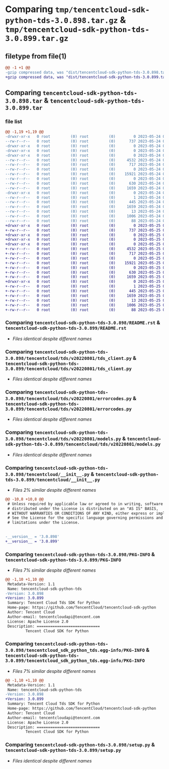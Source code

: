 # Comparing `tmp/tencentcloud-sdk-python-tds-3.0.898.tar.gz` & `tmp/tencentcloud-sdk-python-tds-3.0.899.tar.gz`

## filetype from file(1)

```diff
@@ -1 +1 @@
-gzip compressed data, was "dist/tencentcloud-sdk-python-tds-3.0.898.tar", last modified: Wed May 24 02:08:12 2023, max compression
+gzip compressed data, was "dist/tencentcloud-sdk-python-tds-3.0.899.tar", last modified: Thu May 25 00:37:53 2023, max compression
```

## Comparing `tencentcloud-sdk-python-tds-3.0.898.tar` & `tencentcloud-sdk-python-tds-3.0.899.tar`

### file list

```diff
@@ -1,19 +1,19 @@
-drwxr-xr-x   0 root         (0) root         (0)        0 2023-05-24 02:08:12.000000 tencentcloud-sdk-python-tds-3.0.898/
--rw-r--r--   0 root         (0) root         (0)      737 2023-05-24 02:08:12.000000 tencentcloud-sdk-python-tds-3.0.898/README.rst
-drwxr-xr-x   0 root         (0) root         (0)        0 2023-05-24 02:08:12.000000 tencentcloud-sdk-python-tds-3.0.898/tencentcloud/
-drwxr-xr-x   0 root         (0) root         (0)        0 2023-05-24 02:08:12.000000 tencentcloud-sdk-python-tds-3.0.898/tencentcloud/tds/
-drwxr-xr-x   0 root         (0) root         (0)        0 2023-05-24 02:08:12.000000 tencentcloud-sdk-python-tds-3.0.898/tencentcloud/tds/v20220801/
--rw-r--r--   0 root         (0) root         (0)     4532 2023-05-24 02:08:12.000000 tencentcloud-sdk-python-tds-3.0.898/tencentcloud/tds/v20220801/tds_client.py
--rw-r--r--   0 root         (0) root         (0)      717 2023-05-24 02:08:12.000000 tencentcloud-sdk-python-tds-3.0.898/tencentcloud/tds/v20220801/errorcodes.py
--rw-r--r--   0 root         (0) root         (0)        0 2023-05-24 02:08:12.000000 tencentcloud-sdk-python-tds-3.0.898/tencentcloud/tds/v20220801/__init__.py
--rw-r--r--   0 root         (0) root         (0)    15921 2023-05-24 02:08:12.000000 tencentcloud-sdk-python-tds-3.0.898/tencentcloud/tds/v20220801/models.py
--rw-r--r--   0 root         (0) root         (0)        0 2023-05-24 02:08:12.000000 tencentcloud-sdk-python-tds-3.0.898/tencentcloud/tds/__init__.py
--rw-r--r--   0 root         (0) root         (0)      630 2023-05-24 02:08:12.000000 tencentcloud-sdk-python-tds-3.0.898/tencentcloud/__init__.py
--rw-r--r--   0 root         (0) root         (0)     1659 2023-05-24 02:08:12.000000 tencentcloud-sdk-python-tds-3.0.898/PKG-INFO
-drwxr-xr-x   0 root         (0) root         (0)        0 2023-05-24 02:08:12.000000 tencentcloud-sdk-python-tds-3.0.898/tencentcloud_sdk_python_tds.egg-info/
--rw-r--r--   0 root         (0) root         (0)        1 2023-05-24 02:08:12.000000 tencentcloud-sdk-python-tds-3.0.898/tencentcloud_sdk_python_tds.egg-info/dependency_links.txt
--rw-r--r--   0 root         (0) root         (0)      445 2023-05-24 02:08:12.000000 tencentcloud-sdk-python-tds-3.0.898/tencentcloud_sdk_python_tds.egg-info/SOURCES.txt
--rw-r--r--   0 root         (0) root         (0)     1659 2023-05-24 02:08:12.000000 tencentcloud-sdk-python-tds-3.0.898/tencentcloud_sdk_python_tds.egg-info/PKG-INFO
--rw-r--r--   0 root         (0) root         (0)       13 2023-05-24 02:08:12.000000 tencentcloud-sdk-python-tds-3.0.898/tencentcloud_sdk_python_tds.egg-info/top_level.txt
--rw-r--r--   0 root         (0) root         (0)     1006 2023-05-24 02:08:12.000000 tencentcloud-sdk-python-tds-3.0.898/setup.py
--rw-r--r--   0 root         (0) root         (0)       88 2023-05-24 02:08:12.000000 tencentcloud-sdk-python-tds-3.0.898/setup.cfg
+drwxr-xr-x   0 root         (0) root         (0)        0 2023-05-25 00:37:53.000000 tencentcloud-sdk-python-tds-3.0.899/
+-rw-r--r--   0 root         (0) root         (0)      737 2023-05-25 00:37:53.000000 tencentcloud-sdk-python-tds-3.0.899/README.rst
+drwxr-xr-x   0 root         (0) root         (0)        0 2023-05-25 00:37:53.000000 tencentcloud-sdk-python-tds-3.0.899/tencentcloud/
+drwxr-xr-x   0 root         (0) root         (0)        0 2023-05-25 00:37:53.000000 tencentcloud-sdk-python-tds-3.0.899/tencentcloud/tds/
+drwxr-xr-x   0 root         (0) root         (0)        0 2023-05-25 00:37:53.000000 tencentcloud-sdk-python-tds-3.0.899/tencentcloud/tds/v20220801/
+-rw-r--r--   0 root         (0) root         (0)     4532 2023-05-25 00:37:53.000000 tencentcloud-sdk-python-tds-3.0.899/tencentcloud/tds/v20220801/tds_client.py
+-rw-r--r--   0 root         (0) root         (0)      717 2023-05-25 00:37:53.000000 tencentcloud-sdk-python-tds-3.0.899/tencentcloud/tds/v20220801/errorcodes.py
+-rw-r--r--   0 root         (0) root         (0)        0 2023-05-25 00:37:53.000000 tencentcloud-sdk-python-tds-3.0.899/tencentcloud/tds/v20220801/__init__.py
+-rw-r--r--   0 root         (0) root         (0)    15921 2023-05-25 00:37:53.000000 tencentcloud-sdk-python-tds-3.0.899/tencentcloud/tds/v20220801/models.py
+-rw-r--r--   0 root         (0) root         (0)        0 2023-05-25 00:37:53.000000 tencentcloud-sdk-python-tds-3.0.899/tencentcloud/tds/__init__.py
+-rw-r--r--   0 root         (0) root         (0)      630 2023-05-25 00:37:53.000000 tencentcloud-sdk-python-tds-3.0.899/tencentcloud/__init__.py
+-rw-r--r--   0 root         (0) root         (0)     1659 2023-05-25 00:37:53.000000 tencentcloud-sdk-python-tds-3.0.899/PKG-INFO
+drwxr-xr-x   0 root         (0) root         (0)        0 2023-05-25 00:37:53.000000 tencentcloud-sdk-python-tds-3.0.899/tencentcloud_sdk_python_tds.egg-info/
+-rw-r--r--   0 root         (0) root         (0)        1 2023-05-25 00:37:53.000000 tencentcloud-sdk-python-tds-3.0.899/tencentcloud_sdk_python_tds.egg-info/dependency_links.txt
+-rw-r--r--   0 root         (0) root         (0)      445 2023-05-25 00:37:53.000000 tencentcloud-sdk-python-tds-3.0.899/tencentcloud_sdk_python_tds.egg-info/SOURCES.txt
+-rw-r--r--   0 root         (0) root         (0)     1659 2023-05-25 00:37:53.000000 tencentcloud-sdk-python-tds-3.0.899/tencentcloud_sdk_python_tds.egg-info/PKG-INFO
+-rw-r--r--   0 root         (0) root         (0)       13 2023-05-25 00:37:53.000000 tencentcloud-sdk-python-tds-3.0.899/tencentcloud_sdk_python_tds.egg-info/top_level.txt
+-rw-r--r--   0 root         (0) root         (0)     1006 2023-05-25 00:37:53.000000 tencentcloud-sdk-python-tds-3.0.899/setup.py
+-rw-r--r--   0 root         (0) root         (0)       88 2023-05-25 00:37:53.000000 tencentcloud-sdk-python-tds-3.0.899/setup.cfg
```

### Comparing `tencentcloud-sdk-python-tds-3.0.898/README.rst` & `tencentcloud-sdk-python-tds-3.0.899/README.rst`

 * *Files identical despite different names*

### Comparing `tencentcloud-sdk-python-tds-3.0.898/tencentcloud/tds/v20220801/tds_client.py` & `tencentcloud-sdk-python-tds-3.0.899/tencentcloud/tds/v20220801/tds_client.py`

 * *Files identical despite different names*

### Comparing `tencentcloud-sdk-python-tds-3.0.898/tencentcloud/tds/v20220801/errorcodes.py` & `tencentcloud-sdk-python-tds-3.0.899/tencentcloud/tds/v20220801/errorcodes.py`

 * *Files identical despite different names*

### Comparing `tencentcloud-sdk-python-tds-3.0.898/tencentcloud/tds/v20220801/models.py` & `tencentcloud-sdk-python-tds-3.0.899/tencentcloud/tds/v20220801/models.py`

 * *Files identical despite different names*

### Comparing `tencentcloud-sdk-python-tds-3.0.898/tencentcloud/__init__.py` & `tencentcloud-sdk-python-tds-3.0.899/tencentcloud/__init__.py`

 * *Files 2% similar despite different names*

```diff
@@ -10,8 +10,8 @@
 # Unless required by applicable law or agreed to in writing, software
 # distributed under the License is distributed on an "AS IS" BASIS,
 # WITHOUT WARRANTIES OR CONDITIONS OF ANY KIND, either express or implied.
 # See the License for the specific language governing permissions and
 # limitations under the License.
 
 
-__version__ = '3.0.898'
+__version__ = '3.0.899'
```

### Comparing `tencentcloud-sdk-python-tds-3.0.898/PKG-INFO` & `tencentcloud-sdk-python-tds-3.0.899/PKG-INFO`

 * *Files 7% similar despite different names*

```diff
@@ -1,10 +1,10 @@
 Metadata-Version: 1.1
 Name: tencentcloud-sdk-python-tds
-Version: 3.0.898
+Version: 3.0.899
 Summary: Tencent Cloud Tds SDK for Python
 Home-page: https://github.com/TencentCloud/tencentcloud-sdk-python
 Author: Tencent Cloud
 Author-email: tencentcloudapi@tencent.com
 License: Apache License 2.0
 Description: ============================
         Tencent Cloud SDK for Python
```

### Comparing `tencentcloud-sdk-python-tds-3.0.898/tencentcloud_sdk_python_tds.egg-info/PKG-INFO` & `tencentcloud-sdk-python-tds-3.0.899/tencentcloud_sdk_python_tds.egg-info/PKG-INFO`

 * *Files 7% similar despite different names*

```diff
@@ -1,10 +1,10 @@
 Metadata-Version: 1.1
 Name: tencentcloud-sdk-python-tds
-Version: 3.0.898
+Version: 3.0.899
 Summary: Tencent Cloud Tds SDK for Python
 Home-page: https://github.com/TencentCloud/tencentcloud-sdk-python
 Author: Tencent Cloud
 Author-email: tencentcloudapi@tencent.com
 License: Apache License 2.0
 Description: ============================
         Tencent Cloud SDK for Python
```

### Comparing `tencentcloud-sdk-python-tds-3.0.898/setup.py` & `tencentcloud-sdk-python-tds-3.0.899/setup.py`

 * *Files identical despite different names*

